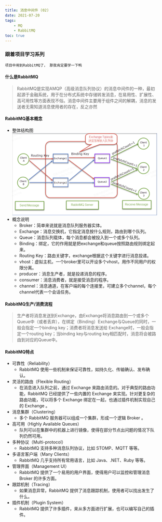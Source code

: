 ```yaml
---
title: 消息中间件 (02)
date: 2021-07-20
tags: 
    - MQ
    - RabbitMQ
toc: true
---
```


### 跟着项目学习系列
    项目中用到RabbitMQ了， 那我肯定要学一下鸭


<!-- more -->


#### 什么是RabbitMQ
> RabbitMQ是实现AMQP（高级消息队列协议）的消息中间件的一种，最初起源于金融系统，用于在分布式系统中存储转发消息，在易用性、扩展性、高可用性等方面表现不俗。消息中间件主要用于组件之间的解耦，消息的发送者无需知道消息使用者的存在，反之亦然

#### RabbitMQ基本概念
- 整体结构图
    ![RabbitMQ整体结构图](/img/20210720_1.png)
- 概念说明
    * Broker：简单来说就是消息队列服务器实体。
    * Exchange：消息交换机，它指定消息按什么规则，路由到哪个队列。
    * Queue：消息队列载体，每个消息都会被投入到一个或多个队列。
    * Binding：绑定，它的作用就是把exchange和queue按照路由规则绑定起来。
    * Routing Key：路由关键字，exchange根据这个关键字进行消息投递。
    * vhost：虚拟主机，一个broker里可以开设多个vhost，用作不同用户的权限分离。
    * producer：消息生产者，就是投递消息的程序。
    * consumer：消息消费者，就是接受消息的程序。
    * channel：消息通道，在客户端的每个连接里，可建立多个channel，每个channel代表一个会话任务。

#### RabbitMQ生产/消费流程
> 生产者将消息发送到Exchange，由Exchange将消息路由到一个或多个Queue中（或者丢弃），在绑定（Binding）Exchange与Queue的同时，一般会指定一个binding key；消费者将消息发送给   Exchange时，一般会指定一个routing key；当binding key与routing key相匹配时，消息将会被路由到对应的Queue中。 

#### RabbitMQ特点
- 可靠性（Reliability）
    * RabbitMQ 使用一些机制来保证可靠性，如持久化、传输确认、发布确认。
- 灵活的路由（Flexible Routing）
    * 在消息进入队列之前，通过 Exchange 来路由消息的。对于典型的路由功能，RabbitMQ 已经提供了一些内置的 Exchange 来实现。针对更复杂的路由功能，可以将多个 Exchange 绑定在一起，也通过插件机制实现自己的 Exchange 。
- 消息集群（Clustering）
    * 多个 RabbitMQ 服务器可以组成一个集群，形成一个逻辑 Broker 。
- 高可用（Highly Available Queues）
    * 队列可以在集群中的机器上进行镜像，使得在部分节点出问题的情况下队列仍然可用。
- 多种协议（Multi-protocol）
    * RabbitMQ 支持多种消息队列协议，比如 STOMP、MQTT 等等。
- 多语言客户端（Many Clients）
    * RabbitMQ 几乎支持所有常用语言，比如 Java、.NET、Ruby 等等。
- 管理界面（Management UI）
    * RabbitMQ 提供了一个易用的用户界面，使得用户可以监控和管理消息 Broker 的许多方面。
- 跟踪机制（Tracing）
    * 如果消息异常，RabbitMQ 提供了消息跟踪机制，使用者可以找出发生了什么。
- 插件机制（Plugin System）
    * RabbitMQ 提供了许多插件，来从多方面进行扩展，也可以编写自己的插件。
